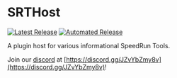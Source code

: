 # SRTHost
[![Latest Release](https://img.shields.io/github/v/release/Squirrelies/SRTHost)](https://github.com/Squirrelies/SRTHost/releases/latest) [![Automated Release](https://img.shields.io/github/workflow/status/Squirrelies/SRTHost/Automated%20Release)](https://github.com/Squirrelies/SRTHost/actions?query=workflow%3AAutomated%20Release)

A plugin host for various informational SpeedRun Tools.

Join our [discord](https://discord.gg/JZvYbZmy8v) at [https://discord.gg/JZvYbZmy8v](https://discord.gg/JZvYbZmy8v)!
